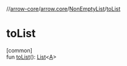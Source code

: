 //[arrow-core](../../../index.md)/[arrow.core](../index.md)/[NonEmptyList](index.md)/[toList](to-list.md)

# toList

[common]\
fun [toList](to-list.md)(): [List](https://kotlinlang.org/api/latest/jvm/stdlib/kotlin.collections/-list/index.html)&lt;[A](index.md)&gt;
